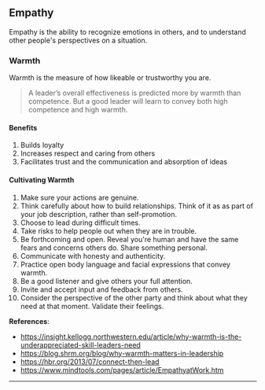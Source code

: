 ## Empathy

Empathy is the ability to recognize emotions in others, and to understand other people's perspectives on a situation. 


### Warmth

Warmth is the measure of how likeable or trustworthy you are.

> A leader’s overall effectiveness is predicted more by warmth than competence. But a good leader will learn to convey both high competence and high warmth.

#### Benefits

1. Builds loyalty
2. Increases respect and caring from others
3. Facilitates trust and the communication and absorption of ideas


#### Cultivating Warmth

1. Make sure your actions are genuine.
2. Think carefully about how to build relationships. Think of it as as part of your job description, rather than self-promotion.
3. Choose to lead during difficult times.
4. Take risks to help people out when they are in trouble.
5. Be forthcoming and open. Reveal you're human and have the same fears and concerns others do. Share something personal.
6. Communicate with honesty and authenticity.
7. Practice open body language and facial expressions that convey warmth.
8. Be a good listener and give others your full attention.
9. Invite and accept input and feedback from others.
10. Consider the perspective of the other party and think about what they need at that moment. Validate their feelings.


**References**:  
- https://insight.kellogg.northwestern.edu/article/why-warmth-is-the-underappreciated-skill-leaders-need  
- https://blog.shrm.org/blog/why-warmth-matters-in-leadership  
- https://hbr.org/2013/07/connect-then-lead
- https://www.mindtools.com/pages/article/EmpathyatWork.htm

----